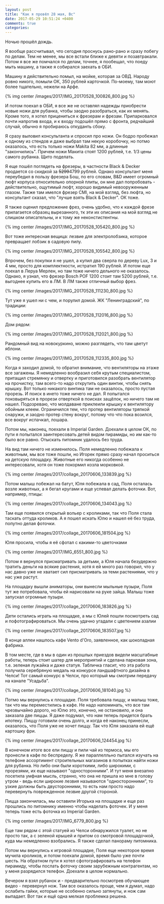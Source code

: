 ```yaml
---
layout: post
title: "Как я провёл 28 мая, Вс"
date: 2017-05-29 10:51:24 +0400
comments: true
categories: 
---
```

Ночью прошёл дождь.

Я вообще рассчитывал, что сегодня проснусь рано-рано и сразу побегу по делам. Тем не менее, мы все встали ближе к девяти и позавтракали. Потом я все же помчался по делам, точнее, я пообещал, что поеду мыть машину, а также я собирался заехать в ОБИ.

Машину я действительно помыл, на мойке, которая за ОВД. Народу ровно никого, помыли ОК, 350 рублей карточкой. По-моему, там моют более тщательно, нежели на Арфе.

{% img center /images/2017/IMG_20170528_100826_800.jpg %}

И потом поехал в ОБИ, я все же не оставлял надежды приобрести новые ножи для рубанка, чтобы заодно разобраться, как их менять. Кроме того, я хотел прицениться к фрезерам и фрезам. Припарковался почти напротив входа, и к входу подошёл прямо с фронта, редчайший случай, обычно я пробираюсь откуданть сбоку.

Я сразу выловил консультанта и спросил про ножи. Он бодро пробежал к одному из стендов и даже выбрал там некую коробочку, но потмо оказалось, что есть только ножи Makita 82 мм, а длинные "закончились". Причем ножи Макита стоят 1200 рублей, т.е. 1/3 цены самого рубанка. Щито поделать. 

Я еще пошёл поглядеть на фрезеры, в частности Black & Decker продается со скидкой за ~~5299~~4799 рублей. Однако консультант меня переубедил в пользу фрезера Бош, по его словам, B&D имеет огромный люфт корпуса относительно опорной плиты, он мне дал попробовать - действительно, ощутимый люфт, хорошо видимый невооруженным глазом. Также там имелся фрезер CMI, на мой взгляд, без люфта, но консультант сказал, что "лучше взять Black & Decker". ОК тоже.

Я также оценил предложение фрез, очень удобно, что к каждой фрезе прилагается образец вырезанного, тк эти их описания на мой взгляд не слишком описательны, и к тому же неконстистентны.

{% img center /images/2017/IMG_20170528_105420_800.jpg %}

Вот тоже интересная вещица: лезвие для электролобзика, которое превращает лобзик в садовую пилу.

{% img center /images/2017/IMG_20170528_105542_800.jpg %}

Впрочем, без покупки я не ушел, а купил два сверла по дереву Lux, 3 и 4 мм, просто для комплектности, истратил 190 рублей. И потом еще поехал в Леруа Мерлен, но там тоже ничего дельного не оказалось. Однако, я узнал, что фрезер Bosch POF 1200 стоит там 5200 рублей, т.е. выгоднее купить его в ЛМ. В ЛМ также отличный выбор фрез.

{% img center /images/2017/IMG_20170528_111230_800.jpg %}

Тут уже я ушел ни с чем, и порулил домой. ЖК "Ленинградский", по традиции:

{% img center /images/2017/IMG_20170528_112016_800.jpg %}

Дом рядом:

{% img center /images/2017/IMG_20170528_112021_800.jpg %}

Рандомный вид на новокуркино, можно разглядеть, что там цветут яблони.

{% img center /images/2017/IMG_20170528_112335_800.jpg %}

Когда я заходил домой, то обратил внимание, что вентиляторы на этаже все загажены. Я немедленно вообразил себя крутым специалистом, притащил стремянку и отвертку и приготовился разобрать вентилятор на прочистку, там всего-то надо открутить один винтик, чтобы снять крышку. Вот только никакого винтика там не оказалось, просто пустая прорезь. И поиск в инето тоже ничего не дал. Я попытался поковыряться в прорези отверткой в поисках защёлок, но ничего там не нашел. Подозреваю, что молдаване приклеили крышку к вентилятору обойным клеем. Ограничился тем, что протер вентиляторы тряпкой снаружи, и заодно протер стену вокруг, потому что что пока возился, все вокруг испачкал, лошара.

Потом мы, наконец, поехали в Imperial Garden. Доехали в целом ОК, по пути я попытался заинтересовать детей видом пирамиды, но им как-то было все равно. Отыскать питомник удалось без труда.

На вид там ничего не изменилось. Поля немедленно побежала к животным, мы все тоже пошли, но Игорек прямо сразу начал проситься на детскую площадку. Животные его никогда особенно не интересовали, хотя он тоже покормил козла морковкой.

{% img center /images/2017/collage_20170606_133839.jpg %}

Потом малыш побежал на батут, Юля побежала в сад, Поля осталась возле животных, а я бегал кругами и еще успевал делать фоточки. Вот, например, птицы:

{% img center /images/2017/collage_20170606_134043.jpg %}

Там еще появился открытый вольер с кроликами, так что Поля стала таскать оттуда кроликов. А я пошел искать Юлю и нашел её без труда, попутно делая фоточки.

{% img center /images/2017/collage_20170606_181504.jpg %}

Юля просила, чтобы я её сфотал с какими-то цветочками

{% img center /images/2017/IMG_6551_800.jpg %}

Потом я вернулся присматривать за детьми, а Юля начала безудержно тратить деньги на всякие растения, хотя я ей много раз говорил, что у нас давно уже не хватает сил присматривать за теми растениями, что у нас уже растут.

На площадку вышли аниматоры, они вынесли мыльные пузыри, Поля тут же потребовала, чтобы ей нарисовали на руке зайца. Малыш тоже запускал огромные пузыри.

{% img center /images/2017/collage_20170606_183826.jpg %}

Дети остались играть на площадке, а мы с Юлей пошли посмотреть сад и пофотографироваться. Мы очень удачно угадали с цветением азалии

{% img center /images/2017/collage_20170606_183507.jpg %}

В конце аллеи нашлось кафе Vento d'Oro, заявленное, как шоколадная фабрика.

В том месте, где в мы в один из прошлых приездов видели масштабные работы, теперь стоит шатер для мероприятий и сделана парковая зона, т.е. зеленая лужайка и даже статуя. Табличка гласит, что эта работа получила серебряную медаль на конкурсе ландшафтного дизайна в Челси! Тот самый конкурс в Челси, про который мы смотрим передачу на канале "Усадьба".

{% img center /images/2017/collage_20170606_181040.jpg %}

Потмо мы вернулись к площадке. Поля требовала пиццу, и малыш тоже, так что мы переместились в кафе. Не надо напоминать, что все там чрезвычайно дорого, но Юлю это, конечно, не остановило, и она заказала две пиццы. Я даже подумал, что нам теперь придется брать ипотеку. Пиццу готовили очень долго, и когда её наконец принесли, оказалось, что Поля уже не хочет пиццу. Так что Юля заказала ей ещё картошку фри.

{% img center /images/2017/collage_20170606_124454.jpg %}

В конечном итоге все ели пиццу и пили чай из термоса, мы его пронесли в кафе по беспределу. Я же параллелльно пытался изучать на телефоне ассортимент строительных магазинов в попытках найти ножи для рубанка. Но либо они были короткими, либо широкими, с прорезями, их еще называют "односторонними". И тут меня внезапно посетила умфная мысль, странно, что она не пришла ко мне в голову утром - ведь если широкие лезвия называются "односторонними", то узкие должны быть двусторонними, то есть нам просто надо перевернуть поврежденное лезвие другой стороной.

Пицца закончилась, мы оставили Игорька на площадке и еще раз прошлись по питомнику именно чтобы наделать фоточек. И у меня теперь тоже есть фоточка из Imperial Garden.

{% img center /images/2017/IMG_6779_800.jpg %}

Еще там рядом с этой статуей из Челси обнаружился туалет, но не просто так, а с зеленой крышей и притом со смотровой площадочкой, куда мы немедленно взобрались. Я также сделал панораму питомника.

Потом мы вернулись к игровой площадке, Поля еще некоторое время мучила кроликов, и потом поехали домой, время было уже почти шесть. На обратном пути я хотел сфотографировать на телефон пирамиду, чтобы послать фоточку своим зарубежным контрагентам, но у меня разрядился телефон. Доехали в целом нормально.

Вечером я взял рубанок и - предварительно посмотрев обучающее видео - перевернул нож. Там все оказалось проще, чем я думал, надо ослабить гайки, которые не особенно сильно затянуты, и нож сам выпадает. Вот так и ещё одна мелкая проблемка решена.